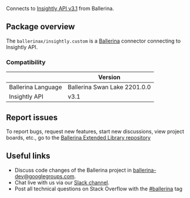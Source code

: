 Connects to [Insightly API v3.1](https://www.insightly.com/) from Ballerina.

## Package overview
The `ballerinax/insightly.custom` is a [Ballerina](https://ballerina.io/) connector connecting to Insightly API.

### Compatibility
|                       | Version                    |
|-----------------------|----------------------------|
| Ballerina Language    | Ballerina Swan Lake 2201.0.0 | 
| Insightly API         | v3.1                       |

## Report issues
To report bugs, request new features, start new discussions, view project boards, etc., go to the [Ballerina Extended Library repository](https://github.com/ballerina-platform/ballerina-extended-library)

## Useful links
- Discuss code changes of the Ballerina project in [ballerina-dev@googlegroups.com](mailto:ballerina-dev@googlegroups.com).
- Chat live with us via our [Slack channel](https://ballerina.io/community/slack/).
- Post all technical questions on Stack Overflow with the [#ballerina](https://stackoverflow.com/questions/tagged/ballerina) tag

